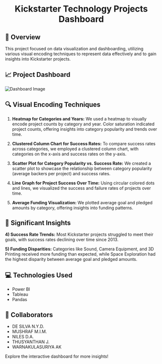 <h1 align="center">Kickstarter Technology Projects Dashboard</h1>

## 🚀 Overview

This project focused on data visualization and dashboarding, utilizing various visual encoding techniques to represent data effectively and to gain insights into Kickstarter projects. 

##  📈 Project Dashboard 

![Dashboard Image](https://github.com/akw2000/Visualization-and-Dashboarding-Lab/blob/master/dashboard.png)

## 🔍 Visual Encoding Techniques

1. **Heatmap for Categories and Years:** We used a heatmap to visually encode project counts by category and year. Color saturation indicated project counts, offering insights into category popularity and trends over time.

2. **Clustered Column Chart for Success Rates:** To compare success rates across categories, we employed a clustered column chart, with categories on the x-axis and success rates on the y-axis.

3. **Scatter Plot for Category Popularity vs. Success Rate:** We created a scatter plot to showcase the relationship between category popularity (average backers per project) and success rates.

4. **Line Graph for Project Success Over Time:** Using circular colored dots and lines, we visualized the success and failure rates of projects over time.

5. **Average Funding Visualization:** We plotted average goal and pledged amounts by category, offering insights into funding patterns.

## 🌟 Significant Insights

**4) Success Rate Trends:** Most Kickstarter projects struggled to meet their goals, with success rates declining over time since 2013.

**5) Funding Disparities:** Categories like Sound, Camera Equipment, and 3D Printing received more funding than expected, while Space Exploration had the highest disparity between average goal and pledged amounts.

## 💻 Technologies Used

- Power BI
- Tableau
- Pandas

## 🤝 Collaborators

- DE SILVA N.Y.D.
- MUSHRAF M.I.M.
- NILES D.A.
- THUSYANTHAN J.
- WARNAKULASURIYA AK


Explore the interactive dashboard for more insights!

